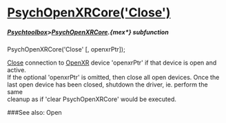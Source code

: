 # [PsychOpenXRCore('Close')](PsychOpenXRCore-Close) 
##### [Psychtoolbox](Psychtoolbox)>[PsychOpenXRCore](PsychOpenXRCore).{mex*} subfunction

PsychOpenXRCore('Close' [, openxrPtr]);

[Close](Close) connection to [OpenXR](OpenXR) device 'openxrPtr' if that device is open and active.  
If the optional 'openxrPtr' is omitted, then close all open devices. Once the  
last open device has been closed, shutdown the driver, ie. perform the same  
cleanup as if 'clear PsychOpenXRCore' would be executed.  
  


###See also:
Open
